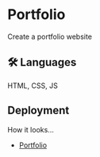 # Portfolio

Create a portfolio website

## 🛠 Languages
HTML, CSS, JS

## Deployment

How it looks...

-  [Portfolio](https://vivek-00101.github.io/portfolio.github.io/)
